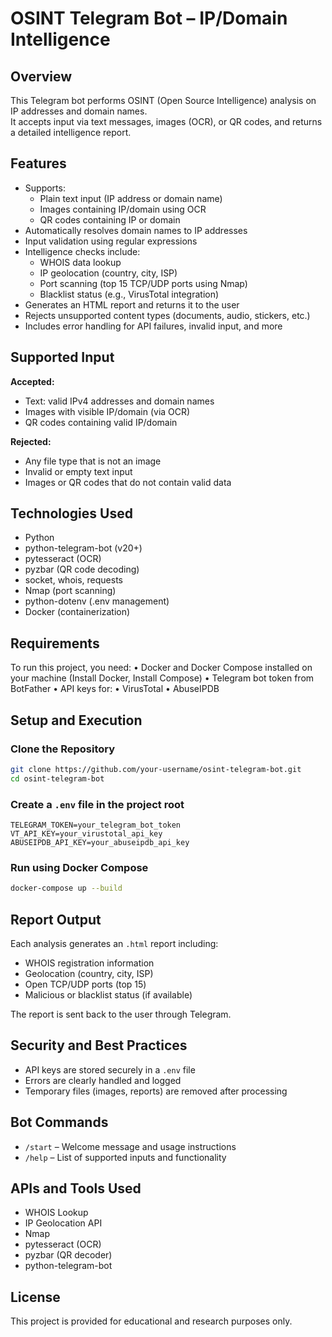# OSINT Telegram Bot – IP/Domain Intelligence

## Overview

This Telegram bot performs OSINT (Open Source Intelligence) analysis on IP addresses and domain names.  
It accepts input via text messages, images (OCR), or QR codes, and returns a detailed intelligence report.

## Features

- Supports:
  - Plain text input (IP address or domain name)
  - Images containing IP/domain using OCR
  - QR codes containing IP or domain
- Automatically resolves domain names to IP addresses
- Input validation using regular expressions
- Intelligence checks include:
  - WHOIS data lookup
  - IP geolocation (country, city, ISP)
  - Port scanning (top 15 TCP/UDP ports using Nmap)
  - Blacklist status (e.g., VirusTotal integration)
- Generates an HTML report and returns it to the user
- Rejects unsupported content types (documents, audio, stickers, etc.)
- Includes error handling for API failures, invalid input, and more

## Supported Input

**Accepted:**
- Text: valid IPv4 addresses and domain names 
- Images with visible IP/domain (via OCR)
- QR codes containing valid IP/domain

**Rejected:**
- Any file type that is not an image
- Invalid or empty text input
- Images or QR codes that do not contain valid data

## Technologies Used

- Python
- python-telegram-bot (v20+)
- pytesseract (OCR)
- pyzbar (QR code decoding)
- socket, whois, requests
- Nmap (port scanning)
- python-dotenv (.env management)
- Docker (containerization)

## Requirements

To run this project, you need:
	•	Docker and Docker Compose installed on your machine
(Install Docker, Install Compose)
	•	Telegram bot token from BotFather
	•	API keys for:
	•	VirusTotal
	•	AbuseIPDB
## Setup and Execution

### Clone the Repository

```bash
git clone https://github.com/your-username/osint-telegram-bot.git
cd osint-telegram-bot
```

### Create a `.env` file in the project root

```env
TELEGRAM_TOKEN=your_telegram_bot_token
VT_API_KEY=your_virustotal_api_key
ABUSEIPDB_API_KEY=your_abuseipdb_api_key
```

### Run using Docker Compose

```bash
docker-compose up --build
```

## Report Output

Each analysis generates an `.html` report including:

- WHOIS registration information
- Geolocation (country, city, ISP)
- Open TCP/UDP ports (top 15)
- Malicious or blacklist status (if available)

The report is sent back to the user through Telegram.

## Security and Best Practices

- API keys are stored securely in a `.env` file
- Errors are clearly handled and logged
- Temporary files (images, reports) are removed after processing

## Bot Commands

- `/start` – Welcome message and usage instructions
- `/help` – List of supported inputs and functionality

## APIs and Tools Used

- WHOIS Lookup
- IP Geolocation API
- Nmap
- pytesseract (OCR)
- pyzbar (QR decoder)
- python-telegram-bot

## License

This project is provided for educational and research purposes only.